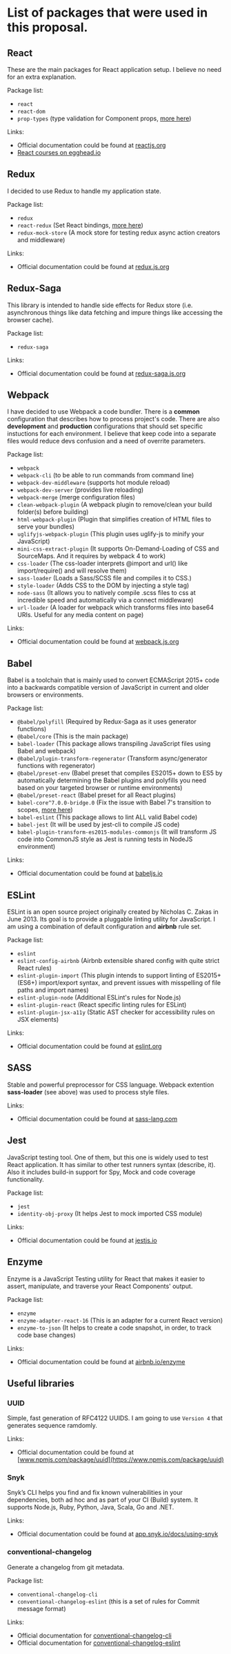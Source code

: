 # List of packages that were used in this proposal.

## React

These are the main packages for React application setup. I believe no need for an extra explanation.

Package list:

  - `react`
  - `react-dom`
  - `prop-types` (type validation for Component props, [more here](https://reactjs.org/docs/typechecking-with-proptypes.html))

Links:

  - Official documentation could be found at [reactjs.org](https://reactjs.org/docs/hello-world.html)
  - [React courses on egghead.io](https://egghead.io/browse/frameworks/react)

## Redux

I decided to use Redux to handle my application state.

Package list:

 - `redux`
 - `react-redux` (Set React bindings, [more here](https://redux.js.org/basics/usagewithreact))
 - `redux-mock-store` (A mock store for testing redux async action creators and middleware)

Links:

  - Official documentation could be found at [redux.js.org](https://redux.js.org/)

## Redux-Saga

This library is intended to handle side effects for Redux store (i.e. asynchronous things like data fetching and impure things like accessing the browser cache).

Package list:

  - `redux-saga`

Links:

  - Official documentation could be found at [redux-saga.js.org](https://redux-saga.js.org/)

## Webpack

I have decided to use Webpack a code bundler. There is a **common** configuration that describes how to process project's code.
There are also **development** and **production** configurations that should set specific instuctions for each environment.
I believe that keep code into a separate files would reduce devs confusion and a need of overrite parameters.

Package list:

  - `webpack`
  - `webpack-cli` (to be able to run commands from command line)
  - `webpack-dev-middleware` (supports hot module reload)
  - `webpack-dev-server` (provides live reloading)
  - `webpack-merge` (merge configuration files)
  - `clean-webpack-plugin` (A webpack plugin to remove/clean your build folder(s) before building)
  - `html-webpack-plugin` (Plugin that simplifies creation of HTML files to serve your bundles)
  - `uglifyjs-webpack-plugin` (This plugin uses uglify-js to minify your JavaScript)
  - `mini-css-extract-plugin` (It supports On-Demand-Loading of CSS and SourceMaps. And it requires by webpack 4 to work)
  - `css-loader` (The css-loader interprets @import and url() like import/require() and will resolve them)
  - `sass-loader` (Loads a Sass/SCSS file and compiles it to CSS.)
  - `style-loader` (Adds CSS to the DOM by injecting a style tag)
  - `node-sass` (It allows you to natively compile .scss files to css at incredible speed and automatically via a connect middleware)
  - `url-loader` (A loader for webpack which transforms files into base64 URIs. Useful for any media content on page)

Links:

  - Official documentation could be found at [webpack.js.org](https://webpack.js.org/concepts/)

## Babel

Babel is a toolchain that is mainly used to convert ECMAScript 2015+ code into a backwards compatible version of JavaScript in current and older browsers or environments.

Package list:

  - `@babel/polyfill` (Required by Redux-Saga as it uses generator functions)
  - `@babel/core` (This is the main package)
  - `babel-loader` (This package allows transpiling JavaScript files using Babel and webpack)
  - `@babel/plugin-transform-regenerator` (Transform async/generator functions with regenerator)
  - `@babel/preset-env` (Babel preset that compiles ES2015+ down to ES5 by automatically determining the Babel plugins and polyfills you need based on your targeted browser or runtime environments)
  - `@babel/preset-react` (Babel preset for all React plugins)
  - `babel-core^7.0.0-bridge.0` (Fix the issue with Babel 7's transition to scopes, [more here](https://github.com/babel/babel-bridge))
  - `babel-eslint` (This package allows to lint ALL valid Babel code)
  - `babel-jest` (It will be used by jest-cli to compile JS code)
  - `babel-plugin-transform-es2015-modules-commonjs` (It will transform JS code into CommonJS style as Jest is running tests in NodeJS environment)

Links:

  - Official documentation could be found at [babeljs.io](https://babeljs.io/)

## ESLint

ESLint is an open source project originally created by Nicholas C. Zakas in June 2013. Its goal is to provide a pluggable linting utility for JavaScript.
I am using a combination of default configuration and **airbnb** rule set.

Package list:

  - `eslint`
  - `eslint-config-airbnb` (Airbnb extensible shared config with quite strict React rules)
  - `eslint-plugin-import` (This plugin intends to support linting of ES2015+ (ES6+) import/export syntax, and prevent issues with misspelling of file paths and import names)
  - `eslint-plugin-node` (Additional ESLint's rules for Node.js)
  - `eslint-plugin-react` (React specific linting rules for ESLint)
  - `eslint-plugin-jsx-a11y` (Static AST checker for accessibility rules on JSX elements)

Links:

  - Official documentation could be found at [eslint.org](https://eslint.org/)

## SASS

Stable and powerful preprocessor for CSS language. Webpack extention **sass-loader** (see above) was used to process style files.

Links:

  - Official documentation could be found at [sass-lang.com](https://sass-lang.com/)

## Jest

JavaScript testing tool. One of them, but this one is widely used to test React application.
It has similar to other test runners syntax (describe, it). Also it includes build-in support for Spy, Mock and code coverage functionality.

Package list:

  - `jest`
  - `identity-obj-proxy` (It helps Jest to mock imported CSS module)

Links:

  - Official documentation could be found at [jestjs.io](https://jestjs.io/)

## Enzyme

Enzyme is a JavaScript Testing utility for React that makes it easier to assert, manipulate, and traverse your React Components' output.

Package list:

  - `enzyme`
  - `enzyme-adapter-react-16` (This is an adapter for a current React version)
  - `enzyme-to-json` (It helps to create a code snapshot, in order, to track code base changes)

Links:

  - Official documentation could be found at [airbnb.io/enzyme](https://airbnb.io/enzyme/)

## Useful libraries

### UUID

Simple, fast generation of RFC4122 UUIDS. I am going to use `Version 4` that generates sequence ramdomly.

Links:

  - Official documentation could be found at [www.npmjs.com/package/uuid](https://www.npmjs.com/package/uuid)

### Snyk

Snyk’s CLI helps you find and fix known vulnerabilities in your dependencies, both ad hoc and as part of your CI (Build) system.
It supports Node.js, Ruby, Python, Java, Scala, Go and .NET.

Links:

  - Official documentation could be found at [app.snyk.io/docs/using-snyk](https://app.snyk.io/docs/using-snyk)

### conventional-changelog

Generate a changelog from git metadata.

Package list:

  - `conventional-changelog-cli`
  - `conventional-changelog-eslint` (this is a set of rules for Commit message format)

Links:

  - Official documentation for [conventional-changelog-cli](https://www.npmjs.com/package/conventional-changelog-cli)
  - Official documentation for [conventional-changelog-eslint](https://www.npmjs.com/package/conventional-changelog-eslint)